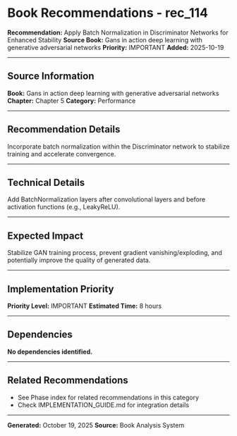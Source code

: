 # Book Recommendations - rec_114

**Recommendation:** Apply Batch Normalization in Discriminator Networks for Enhanced Stability
**Source Book:** Gans in action deep learning with generative adversarial networks
**Priority:** IMPORTANT
**Added:** 2025-10-19

---

## Source Information

**Book:** Gans in action deep learning with generative adversarial networks
**Chapter:** Chapter 5
**Category:** Performance

---

## Recommendation Details

Incorporate batch normalization within the Discriminator network to stabilize training and accelerate convergence.

---

## Technical Details

Add BatchNormalization layers after convolutional layers and before activation functions (e.g., LeakyReLU).

---

## Expected Impact

Stabilize GAN training process, prevent gradient vanishing/exploding, and potentially improve the quality of generated data.

---

## Implementation Priority

**Priority Level:** IMPORTANT
**Estimated Time:** 8 hours

---

## Dependencies

**No dependencies identified.**

---

## Related Recommendations

- See Phase index for related recommendations in this category
- Check IMPLEMENTATION_GUIDE.md for integration details

---

**Generated:** October 19, 2025
**Source:** Book Analysis System
